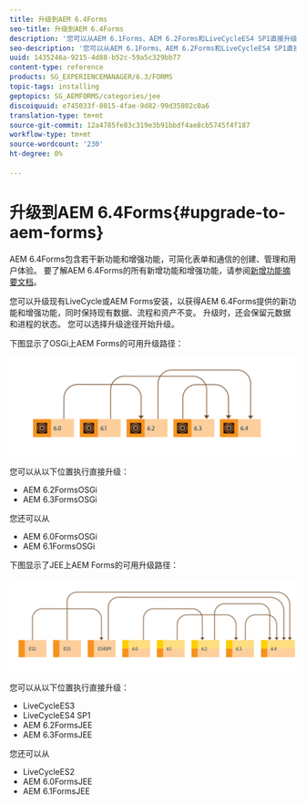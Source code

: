 ```yaml
---
title: 升级到AEM 6.4Forms
seo-title: 升级到AEM 6.4Forms
description: '您可以从AEM 6.1Forms、AEM 6.2Forms和LiveCycleES4 SP1直接升级到6.3Forms。 '
seo-description: '您可以从AEM 6.1Forms、AEM 6.2Forms和LiveCycleES4 SP1直接升级到6.3Forms。 '
uuid: 1435246a-9215-4d88-b52c-59a5c329bb77
content-type: reference
products: SG_EXPERIENCEMANAGER/6.3/FORMS
topic-tags: installing
geptopics: SG_AEMFORMS/categories/jee
discoiquuid: e745033f-8015-4fae-9d82-99d35802c0a6
translation-type: tm+mt
source-git-commit: 12a4785fe83c319e3b91bbdf4ae8cb5745f4f187
workflow-type: tm+mt
source-wordcount: '230'
ht-degree: 0%

---
```



# 升级到AEM 6.4Forms{#upgrade-to-aem-forms}

AEM 6.4Forms包含若干新功能和增强功能，可简化表单和通信的创建、管理和用户体验。 要了解AEM 6.4Forms的所有新增功能和增强功能，请参阅[新增功能摘要文档](/help/forms/using/whats-new.md)。

您可以升级现有LiveCycle或AEM Forms安装，以获得AEM 6.4Forms提供的新功能和增强功能，同时保持现有数据、流程和资产不变。 升级时，还会保留元数据和进程的状态。 您可以选择升级途径开始升级。

下图显示了OSGi上AEM Forms的可用升级路径：

![](do-not-localize/osgi-upgrade.png)

您可以从以下位置执行直接升级：

* AEM 6.2FormsOSGi
* AEM 6.3FormsOSGi

您还可以从

* AEM 6.0FormsOSGi
* AEM 6.1FormsOSGi

下图显示了JEE上AEM Forms的可用升级路径：

![](do-not-localize/jee-upgrade-6-4.png)

您可以从以下位置执行直接升级：

* LiveCycleES3
* LiveCycleES4 SP1
* AEM 6.2FormsJEE
* AEM 6.3FormsJEE

您还可以从

* LiveCycleES2
* AEM 6.0FormsJEE
* AEM 6.1FormsJEE